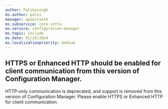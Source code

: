 ```yaml
---
author: Palikasingh
ms.author: palsi
manager: apoorvseth
ms.subservice: core-infra
ms.service: configuration-manager
ms.topic: include
ms.date: 01/24/2024
ms.localizationpriority: medium
---
```


## <a name="bkmk_EHTTP"></a> HTTPS or Enhanced HTTP should be enabled for client communication from this version of Configuration Manager.

<!-- 25601199-->
HTTP-only communication is deprecated, and support is removed from this version of Configuration Manager. Please enable HTTPS or Enhanced HTTP for client communication. 

